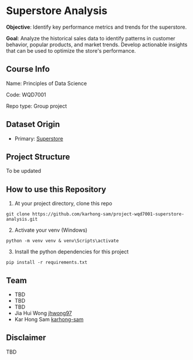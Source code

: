 # Superstore Analysis
**Objective**: Identify key performance metrics and trends for the superstore.

**Goal**: Analyze the historical sales data to identify patterns in customer behavior, popular products, and market trends. Develop actionable insights that can be used to optimize the store's performance.

## Course Info
Name: Principles of Data Science

Code: WQD7001

Repo type: Group project

## Dataset Origin
- Primary: [Superstore](https://www.kaggle.com/datasets/vivek468/superstore-dataset-final)

## Project Structure
To be updated

## How to use this Repository

1. At your project directory, clone this repo

```
git clone https://github.com/karhong-sam/project-wqd7001-superstore-analysis.git
```
2. Activate your venv (Windows)
```
python -m venv venv & venv\Scripts\activate
```
3. Install the python dependencies for this project
```
pip install -r requirements.txt
```
## Team
- TBD []()
- TBD []()
- TBD []()
- Jia Hui Wong [jhwong97](https://github.com/jhwong97)
- Kar Hong Sam [karhong-sam](https://github.com/karhong-sam)

## Disclaimer
TBD
